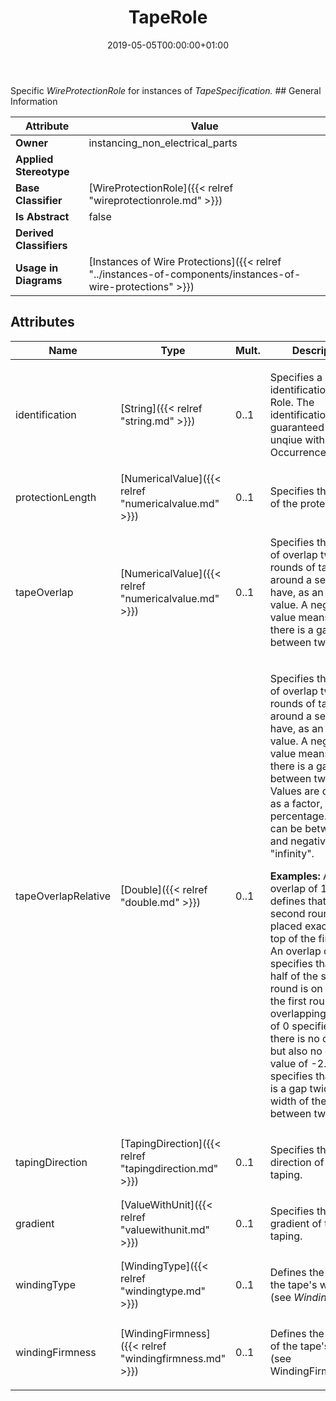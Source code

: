 ﻿---
title: TapeRole
toc: false
type: specs
date: "2019-05-05T00:00:00+01:00"
draft: false
menu_name: vec120

# Prev/next pager order (if `docs_section_pager` enabled in `params.toml`)
weight: 
---
<html>   <head>     </head>   <body> Specific <i>WireProtectionRole </i>for instances of <i>TapeSpecification.</i></body> </html>
## General Information

| Attribute               | Value |
|-------------------------|-------|
| **Owner**               | instancing_non_electrical_parts |
| **Applied Stereotype**  |   |
| **Base Classifier**     | [WireProtectionRole]({{< relref "wireprotectionrole.md" >}})<br/>  |
| **Is Abstract**         | false |
| **Derived Classifiers** |   |
| **Usage in Diagrams**   | [Instances of Wire Protections]({{< relref "../instances-of-components/instances-of-wire-protections" >}})<br/>  |

## Attributes
|  Name  |  Type  |  Mult.  |  Description  |  Owning Classifier  |
|--------|--------|---------|---------------|--------------|
|identification | [String]({{< relref "string.md" >}}) | 0..1 | <html><body><p>Specifies a unique identification of the Role. The identification is guaranteed to be unqiue within the OccurrenceOrUsage. </p></body></html> | [Role]({{< relref "role.md" >}}) |
|protectionLength | [NumericalValue]({{< relref "numericalvalue.md" >}}) | 0..1 | <html><body><p>Specifies the length of the protection. </p></body></html> | [WireProtectionRole]({{< relref "wireprotectionrole.md" >}}) |
|tapeOverlap | [NumericalValue]({{< relref "numericalvalue.md" >}}) | 0..1 | <html>   <head>     </head>   <body>     <p> Specifies the amount of overlap two rounds of taping around a segment have, as an absolute value. A negative value means, that there is a gap between two rounds.      </p>  </body> </html> | [TapeRole]({{< relref "taperole.md" >}}) |
|tapeOverlapRelative | [Double]({{< relref "double.md" >}}) | 0..1 | <html>   <head>     </head>   <body>     <p> Specifies the amount of overlap two rounds of taping around a segment have, as an relative value. A negative value means, that there is a gap between two rounds. Values are defined as a factor, not as a percentage. Values can be between 1.0 and negative &quot;infinity&quot;.      </p>      <p> <b>Examples:</b> An overlap of 1.0 defines that the second round is placed exactly on top of the first one. An overlap of 0.5 specifies that one half of the second round is on top of the first round (50% overlapping), a value of 0 specifies, that there is no overlap, but also no gap. A value of -2.0 specifies that there is a gap twice the width of the tape between two rounds.      </p>  </body> </html> | [TapeRole]({{< relref "taperole.md" >}}) |
|tapingDirection | [TapingDirection]({{< relref "tapingdirection.md" >}}) | 0..1 | <html><body><p>Specifies the direction of the taping. </p></body></html> | [TapeRole]({{< relref "taperole.md" >}}) |
|gradient | [ValueWithUnit]({{< relref "valuewithunit.md" >}}) | 0..1 | <html><body><p>Specifies the gradient of the taping. </p></body></html> | [TapeRole]({{< relref "taperole.md" >}}) |
|windingType | [WindingType]({{< relref "windingtype.md" >}}) | 0..1 | <html>   <head>     </head>   <body>     <p> Defines the type of the tape's winding (see <i>WindingType</i>).      </p>  </body> </html> | [TapeRole]({{< relref "taperole.md" >}}) |
|windingFirmness | [WindingFirmness]({{< relref "windingfirmness.md" >}}) | 0..1 | <html>   <head>     </head>   <body>     <p> Defines the firmness of the tape's winding (see WindingFirmness).      </p>  </body> </html> | [TapeRole]({{< relref "taperole.md" >}}) |

